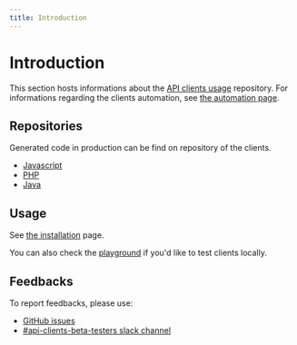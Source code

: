 ```yaml
---
title: Introduction
---
```


# Introduction

This section hosts informations about the [API clients usage](https://github.com/algolia/api-clients-automation) repository. For informations regarding the clients automation, see [the automation page](/docs/automation/introduction).

## Repositories

Generated code in production can be find on repository of the clients.

- [Javascript](https://github.com/algolia/algoliasearch-client-javascript/tree/next/)
- [PHP](https://github.com/algolia/algoliasearch-client-php/tree/next/)
- [Java](https://github.com/algolia/algoliasearch-client-java-2/tree/next/)

## Usage

See [the installation](/docs/api-clients/installation) page.

You can also check the [playground](/docs/automation/testing/playground) if you'd like to test clients locally.

## Feedbacks

To report feedbacks, please use:

- [GitHub issues](https://github.com/algolia/api-clients-automation/issues)
- [#api-clients-beta-testers slack channel](https://algolia.slack.com/archives/C0341QDM3EG)
